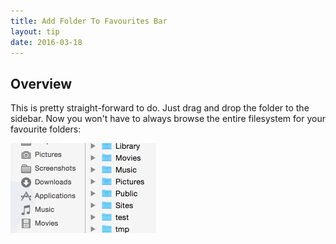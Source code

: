 ```yaml
---
title: Add Folder To Favourites Bar
layout: tip
date: 2016-03-18
---
```


## Overview
This is pretty straight-forward to do. Just drag and drop the folder to the sidebar. Now you won't have to always browse the entire filesystem for your favourite folders:

![Favourites](/assets/images/tips/fav.gif)
